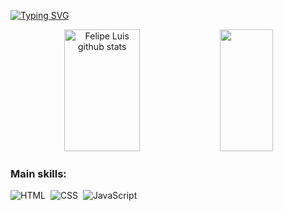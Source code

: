 
[![Typing SVG](https://readme-typing-svg.herokuapp.com/?color=191970&size=35&center=true&vCenter=true&width=1000&lines=HELLO,+My+name+is+Felipe+Luis;I'm+21+years+old;I'm+from+Brazil;%29 )](https://git.io/typing-svg)

<div align="center">  
  <img width="49%" height="195px" src="https://github-readme-stats.vercel.app/api?username=felipe-luis&show_icons=true&count_private=true&hide_border=true&title_color=6A5ACD&icon_color=6A5ACD&text_color=c9d1d9&bg_color=0d1117" alt="Felipe Luis github stats" /> 
  <img width="41%" height="195px" src="https://github-readme-stats.vercel.app/api/top-langs/?username=felipe-luis&layout=compact&hide_border=true&title_color=6A5ACD&text_color=6A5ACD&bg_color=0d1117" />
</div>


 ### Main skills:
![HTML](https://img.shields.io/badge/-HTML-0D1117?style=for-the-badge&logo=Html&labelColor=0D1117)&nbsp;
![CSS](https://img.shields.io/badge/-CSS-0D1117?style=for-the-badge&logo=CSS3&logoColor=1572B6&labelColor=0D1117)&nbsp;
![JavaScript](https://img.shields.io/badge/-JavaScript-0D1117?style=for-the-badge&logo=javascript&labelColor=0D1117)&nbsp;
























